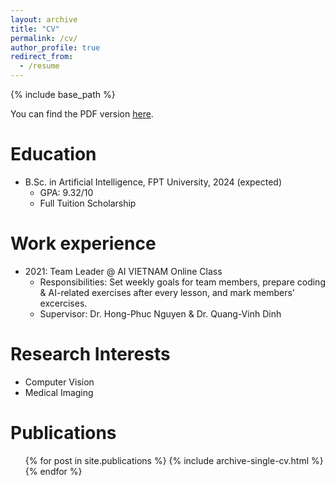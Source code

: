 ```yaml
---
layout: archive
title: "CV"
permalink: /cv/
author_profile: true
redirect_from:
  - /resume
---
```


{% include base_path %}

You can find the PDF version <a href="/files/cv_vudinhminh.pdf" target="_blank">here</a>.

Education
======
* B.Sc. in Artificial Intelligence, FPT University, 2024 (expected)
  * GPA: 9.32/10
  * Full Tuition Scholarship


Work experience
======
* 2021: Team Leader @ AI VIETNAM Online Class
  * Responsibilities: Set weekly goals for team members, prepare coding & AI-related exercises after every lesson, and mark members' excercises.
  * Supervisor: Dr. Hong-Phuc Nguyen & Dr. Quang-Vinh Dinh
  
Research Interests
======
* Computer Vision
* Medical Imaging

Publications
======
  <ul>{% for post in site.publications %}
    {% include archive-single-cv.html %}
  {% endfor %}</ul>
